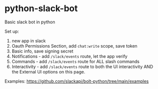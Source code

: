 # python-slack-bot
Basic slack bot in python

Set up:
1. new app in slack
2. Oauth Permissions Section, add `chat:write` scope, save token
3. Basic info, save signing secret
4. Notifications - add `/slack/events` route, let the app verify
5. Commands - add `/slack/events` route for ALL slash commands
6. Interactivity - add `/slack/events` route to both the UI interactivity AND the External UI options on this page.

Examples:
https://github.com/slackapi/bolt-python/tree/main/examples